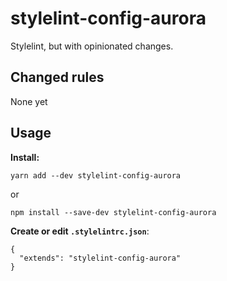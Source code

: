 
# stylelint-config-aurora


Stylelint, but with opinionated changes.



## Changed rules

None yet


## Usage

**Install:**
```
yarn add --dev stylelint-config-aurora
```
or
```
npm install --save-dev stylelint-config-aurora
```

**Create or edit `.stylelintrc.json`**:
```
{
  "extends": "stylelint-config-aurora"
}
```
